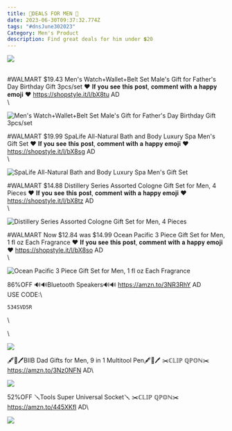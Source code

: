 ```yaml
---
title: 💙DEALS FOR MEN 💙
date: 2023-06-30T09:37:32.774Z
tags: "#dnsJune302023"
Category: Men's Product
description: Find great deals for him under 💲20
---
```

![](img/whatsapp-image-2023-06-30-at-3.05.21-pm.jpeg)

\
#WALMART
$19.43
Men's Watch+Wallet+Belt Set Male's Gift for Father's Day Birthday Gift 3pcs/set
❤️ 𝐈𝐟 𝐲𝐨𝐮 𝐬𝐞𝐞 𝐭𝐡𝐢𝐬 𝐩𝐨𝐬𝐭, 𝐜𝐨𝐦𝐦𝐞𝐧𝐭 𝐰𝐢𝐭𝐡 𝐚 𝐡𝐚𝐩𝐩𝐲 𝐞𝐦𝐨𝐣𝐢 ❤️
https://shopstyle.it/l/bX8tu
AD\
\

<!--StartFragment-->

![Men's Watch+Wallet+Belt Set Male's Gift for Father's Day Birthday Gift 3pcs/set](https://i5.walmartimages.com/asr/31ead730-703a-4e23-89d4-480f21768eb3.0ee35693b8de80fa39159f4a193ff515.jpeg?odnHeight=2000&odnWidth=2000&odnBg=FFFFFF)

<!--EndFragment-->

\#WALMART
$19.99
SpaLife All-Natural Bath and Body Luxury Spa Men's Gift Set
❤️ 𝐈𝐟 𝐲𝐨𝐮 𝐬𝐞𝐞 𝐭𝐡𝐢𝐬 𝐩𝐨𝐬𝐭, 𝐜𝐨𝐦𝐦𝐞𝐧𝐭 𝐰𝐢𝐭𝐡 𝐚 𝐡𝐚𝐩𝐩𝐲 𝐞𝐦𝐨𝐣𝐢 ❤️
https://shopstyle.it/l/bX8sg
AD\
\

<!--StartFragment-->

![SpaLife All-Natural Bath and Body Luxury Spa Men's Gift Set](https://i5.walmartimages.com/asr/1df5aced-ef1b-478f-a54f-05f16cb9eea3.6278205323de2642dcabbcc3cf3b15da.jpeg?odnHeight=2000&odnWidth=2000&odnBg=FFFFFF)

<!--EndFragment-->

\#WALMART
$14.88
Distillery Series Assorted Cologne Gift Set for Men, 4 Pieces
❤️ 𝐈𝐟 𝐲𝐨𝐮 𝐬𝐞𝐞 𝐭𝐡𝐢𝐬 𝐩𝐨𝐬𝐭, 𝐜𝐨𝐦𝐦𝐞𝐧𝐭 𝐰𝐢𝐭𝐡 𝐚 𝐡𝐚𝐩𝐩𝐲 𝐞𝐦𝐨𝐣𝐢 ❤️
https://shopstyle.it/l/bX8tz
AD\
\

<!--StartFragment-->

![Distillery Series Assorted Cologne Gift Set for Men, 4 Pieces](https://i5.walmartimages.com/asr/f1d20aee-994c-42b8-a9ad-5f5500dfd8b1.d0284661395a49e2396da35a94285938.jpeg?odnHeight=2000&odnWidth=2000&odnBg=FFFFFF)

<!--EndFragment-->

\#WALMART
Now $12.84 was $14.99
Ocean Pacific 3 Piece Gift Set for Men, 1 fl oz Each Fragrance
❤️ 𝐈𝐟 𝐲𝐨𝐮 𝐬𝐞𝐞 𝐭𝐡𝐢𝐬 𝐩𝐨𝐬𝐭, 𝐜𝐨𝐦𝐦𝐞𝐧𝐭 𝐰𝐢𝐭𝐡 𝐚 𝐡𝐚𝐩𝐩𝐲 𝐞𝐦𝐨𝐣𝐢 ❤️
https://shopstyle.it/l/bX8so
AD\
\

<!--StartFragment-->

![Ocean Pacific 3 Piece Gift Set for Men, 1 fl oz Each Fragrance](https://i5.walmartimages.com/asr/9ca31f70-7271-42f3-bd9c-c887b64b7522.f4f13ea0a576fbf3d103aefbccf5a57e.jpeg?odnHeight=2000&odnWidth=2000&odnBg=FFFFFF)<!--EndFragment-->

86%OFF
🔊🔊Bluetooth Speakers🔊🔊
https://amzn.to/3NR3RhY
AD\
USE CODE:\

<pre><code class="language-js" data-prismjs-copy="Click to Copy">534SVD5R</code></pre>\

\

<!--StartFragment-->

![](https://m.media-amazon.com/images/I/71O56OmVcCL._AC_SL1500_.jpg)

<!--EndFragment-->

🖋️🌟🖊️BIIB Dad Gifts for Men, 9 in 1 Multitool Pen🖋️🌟🖊️
✂️ℂ𝕃𝕀ℙ ℚℙ𝕆ℕ✂️
https://amzn.to/3Nz0NFN
AD\

<!--StartFragment-->

![](https://m.media-amazon.com/images/I/712o9N4FipL._AC_SL1500_.jpg)

<!--EndFragment-->

52%OFF
🪛Tools Super Universal Socket🪛
✂️ℂ𝕃𝕀ℙ ℚℙ𝕆ℕ✂️
https://amzn.to/445XKfl
AD\

<!--StartFragment-->

![](https://m.media-amazon.com/images/I/71BQVL1k+UL._AC_SL1500_.jpg)

<!--EndFragment-->